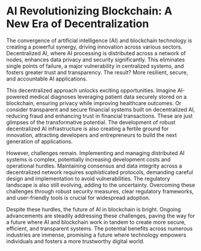 # AI Revolutionizing Blockchain: A New Era of Decentralization

The convergence of artificial intelligence (AI) and blockchain technology is creating a powerful synergy, driving innovation across various sectors.  Decentralized AI, where AI processing is distributed across a network of nodes, enhances data privacy and security significantly. This eliminates single points of failure, a major vulnerability in centralized systems, and fosters greater trust and transparency.  The result? More resilient, secure, and accountable AI applications.

This decentralized approach unlocks exciting opportunities.  Imagine AI-powered medical diagnoses leveraging patient data securely stored on a blockchain, ensuring privacy while improving healthcare outcomes.  Or consider transparent and secure financial systems built on decentralized AI, reducing fraud and enhancing trust in financial transactions.  These are just glimpses of the transformative potential.  The development of robust decentralized AI infrastructure is also creating a fertile ground for innovation, attracting developers and entrepreneurs to build the next generation of applications.

However, challenges remain. Implementing and managing distributed AI systems is complex, potentially increasing development costs and operational hurdles.  Maintaining consensus and data integrity across a decentralized network requires sophisticated protocols, demanding careful design and implementation to avoid vulnerabilities.  The regulatory landscape is also still evolving, adding to the uncertainty.  Overcoming these challenges through robust security measures, clear regulatory frameworks, and user-friendly tools is crucial for widespread adoption.

Despite these hurdles, the future of AI in blockchain is bright.  Ongoing advancements are steadily addressing these challenges, paving the way for a future where AI and blockchain work in tandem to create more secure, efficient, and transparent systems. The potential benefits across numerous industries are immense, promising a future where technology empowers individuals and fosters a more trustworthy digital world.
```